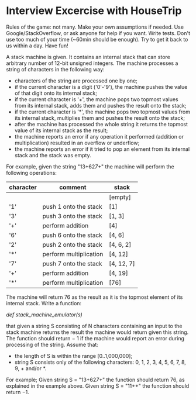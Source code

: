 # Interview Excercise with HouseTrip


Rules of the game: not many. Make your own assumptions if needed. Use Google/StackOverflow, or ask anyone for help if you want. Write tests. Don't use too much of your time (~60min should be enough). Try to get it back to us within a day. Have fun!


A stack machine is given. It contains an internal stack that can store arbitrary number of 12-bit unsigned integers. The machine processes a string of characters in the following way:

-  characters of the string are processed one by one;
- if the current character is a digit ('0'-'9'), the machine pushes the value of that digit onto its internal stack;
- if the current character is '+', the machine pops two topmost values from its internal stack, adds them and pushes the result onto the stack;
- if the current character is '*', the machine pops two topmost values from its internal stack, multiplies them and pushes the result onto the stack;
- after the machine has processed the whole string it returns the topmost value of its internal stack as the result;
- the machine reports an error if any operation it performed (addition or multiplication) resulted in an overflow or underflow;
- the machine reports an error if it tried to pop an element from its internal stack and the stack was empty.

For example, given the string "13+62*7+*" the machine will perform the following operations:

<table>
  <thead>
    <tr>
      <th>character</th>
      <th>comment</th>
      <th>stack</th>
    </tr>
  </thead>
  <tbody>
    <tr>
      <td></td>
      <td></td>
      <td>[empty]</td>
    </tr>
    <tr>
      <td>'1'</td>
      <td>push 1 onto the stack</td>
      <td>[1]</td>
    </tr>
    <tr>
      <td>'3'</td>
      <td>push 3 onto the stack</td>
      <td>[1, 3]</td>
    </tr>
    <tr>
      <td>'+'</td>
      <td>perform addition</td>
      <td>[4]</td>
    </tr>
    <tr>
      <td>'6'</td>
      <td>push 6 onto the stack</td>
      <td>[4, 6]</td>
    </tr>
    <tr>
      <td>'2'</td>
      <td>push 2 onto the stack</td>
      <td>[4, 6, 2]</td>
    </tr>
    <tr>
      <td>'*'</td>
      <td>perform multiplication</td>
      <td>[4, 12]</td>
    </tr>
    <tr>
      <td>'7'</td>
      <td>push 7 onto the stack</td>
      <td>[4, 12, 7]</td>
    </tr>
    <tr>
      <td>'+'</td>
      <td>perform addition</td>
      <td>[4, 19]</td>
    </tr>
    <tr>
      <td>'*'</td>
      <td>perform multiplication</td>
      <td>[76]</td>
    </tr>
  </tbody>
</table>


 
The machine will return 76 as the result as it is the topmost element of its internal stack. Write a function:

*def stack_machine_emulator(s)*

that given a string S consisting of N characters containing an input to the stack machine returns the result the machine would return given this string. The function should return − 1 if the machine would report an error during processing of the string.
Assume that:

- the length of S is within the range [0..1,000,000];
- string S consists only of the following characters: 0, 1, 2, 3, 4, 5, 6, 7, 8, 9, + and/or *.

For example; Given string S = "13+62*7+*" the function should return 76, as explained in the example above. Given string S = "11++" the function should return −1.

